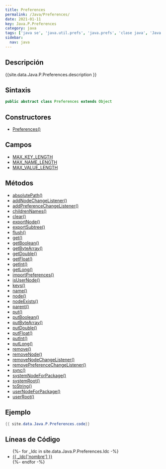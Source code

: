 ```yaml
---
title: Preferences
permalink: /Java/Preferences/
date: 2021-01-11
key: Java.P.Preferences
category: java
tags: ['java se', 'java.util.prefs', 'java.prefs', 'clase java', 'Java 1.4']
sidebar: 
  nav: java
---
```


## Descripción
{{site.data.Java.P.Preferences.description }}

## Sintaxis
~~~java
public abstract class Preferences extends Object
~~~

## Constructores
* [Preferences()](/Java/Preferences/Preferences/)

## Campos
* [MAX_KEY_LENGTH](/Java/Preferences/MAX_KEY_LENGTH)
* [MAX_NAME_LENGTH](/Java/Preferences/MAX_NAME_LENGTH)
* [MAX_VALUE_LENGTH](/Java/Preferences/MAX_VALUE_LENGTH)

## Métodos
* [absolutePath()](/Java/Preferences/absolutePath)
* [addNodeChangeListener()](/Java/Preferences/addNodeChangeListener)
* [addPreferenceChangeListener()](/Java/Preferences/addPreferenceChangeListener)
* [childrenNames()](/Java/Preferences/childrenNames)
* [clear()](/Java/Preferences/clear)
* [exportNode()](/Java/Preferences/exportNode)
* [exportSubtree()](/Java/Preferences/exportSubtree)
* [flush()](/Java/Preferences/flush)
* [get()](/Java/Preferences/get)
* [getBoolean()](/Java/Preferences/getBoolean)
* [getByteArray()](/Java/Preferences/getByteArray)
* [getDouble()](/Java/Preferences/getDouble)
* [getFloat()](/Java/Preferences/getFloat)
* [getInt()](/Java/Preferences/getInt)
* [getLong()](/Java/Preferences/getLong)
* [importPreferences()](/Java/Preferences/importPreferences)
* [isUserNode()](/Java/Preferences/isUserNode)
* [keys()](/Java/Preferences/keys)
* [name()](/Java/Preferences/name)
* [node()](/Java/Preferences/node)
* [nodeExists()](/Java/Preferences/nodeExists)
* [parent()](/Java/Preferences/parent)
* [put()](/Java/Preferences/put)
* [putBoolean()](/Java/Preferences/putBoolean)
* [putByteArray()](/Java/Preferences/putByteArray)
* [putDouble()](/Java/Preferences/putDouble)
* [putFloat()](/Java/Preferences/putFloat)
* [putInt()](/Java/Preferences/putInt)
* [putLong()](/Java/Preferences/putLong)
* [remove()](/Java/Preferences/remove)
* [removeNode()](/Java/Preferences/removeNode)
* [removeNodeChangeListener()](/Java/Preferences/removeNodeChangeListener)
* [removePreferenceChangeListener()](/Java/Preferences/removePreferenceChangeListener)
* [sync()](/Java/Preferences/sync)
* [systemNodeForPackage()](/Java/Preferences/systemNodeForPackage)
* [systemRoot()](/Java/Preferences/systemRoot)
* [toString()](/Java/Preferences/toString)
* [userNodeForPackage()](/Java/Preferences/userNodeForPackage)
* [userRoot()](/Java/Preferences/userRoot)

## Ejemplo
~~~java
{{ site.data.Java.P.Preferences.code}}
~~~

## Líneas de Código
<ul>
{%- for _ldc in site.data.Java.P.Preferences.ldc -%}
   <li>
       <a href="{{_ldc['url'] }}">{{ _ldc['nombre'] }}</a>
   </li>
{%- endfor -%}
</ul>
